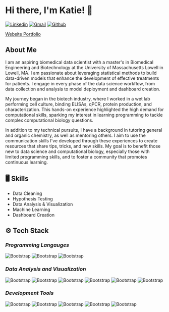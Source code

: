 # Hi there, I'm Katie! 👋
[![Linkedin](https://img.shields.io/badge/-LinkedIn-blue?style=flat&logo=Linkedin&logoColor=white)](https://www.linkedin.com/in/KatieHuang20/)
[![Gmail](https://img.shields.io/badge/-Gmail-c14438?style=flat&logo=Gmail&logoColor=white)](mailto:katie.huang830@gmail.com)
[![Github](https://img.shields.io/github/followers/kthuang20?label=Follow&style=social)](https://github.com/kthuang20)

[Website Portfolio](https://kthuang20.github.io/Katie_Portfolio/)

## About Me
I am an aspiring biomedical data scientist with a master's in Biomedical Engineering and Biotechnology at the University of Massachusetts Lowell in Lowell, MA. I am passionate about leveraging statistical methods to build data-driven models that enhance the development of effective treatments for patients. I engage in every phase of the data science workflow, from data collection and analysis to model deployment and dashboard creation.

My journey began in the biotech industry, where I worked in a wet lab performing cell culture, binding ELISAs, qPCR, protein production, and characterization. This hands-on experience highlighted the high demand for computational skills, sparking my interest in learning programming to tackle complex computational biology questions.

In addition to my technical pursuits, I have a background in tutoring general and organic chemistry, as well as mentoring others. I aim to use the communication skills I've developed through these experiences to create resources that share tips, tricks, and new skills. My goal is to benefit those new to data science and computational biology, especially those with limited programming skills, and to foster a community that promotes continuous learning.

## 🖥 Skills
- Data Cleaning
- Hypothesis Testing
- Data Analysis & Visualization
- Machine Learning
- Dashboard Creation

## ⚙️ Tech Stack
### *Programming Langauges*
![Bootstrap](https://img.shields.io/badge/-Python-05122A?style=for-the-badge&logo=Python&color=353535) ![Bootstrap](https://img.shields.io/badge/-bash-05122A?style=for-the-badge&logo=bash&color=353535) ![Bootstrap](https://img.shields.io/badge/-zsh-05122A?style=for-the-badge&logo=zsh&color=353535)

### *Data Analysis and Visualization*
![Bootstrap](https://img.shields.io/badge/-Pandas-05122A?style=for-the-badge&logo=Pandas&color=353535) ![Bootstrap](https://img.shields.io/badge/-Numpy-05122A?style=for-the-badge&logo=Numpy&color=353535) ![Bootstrap](https://img.shields.io/badge/-Matplotlib-05122A?style=for-the-badge&logo=Matplotlib&color=353535) ![Bootstrap](https://img.shields.io/badge/-Seaborn-05122A?style=for-the-badge&logo=Seaborn&color=353535) ![Bootstrap](https://img.shields.io/badge/-Plotly-05122A?style=for-the-badge&logo=Plotly&color=353535) ![Bootstrap](https://img.shields.io/badge/-Scikit%20Learn-05122A?style=for-the-badge&logo=Scikit-Learn&color=353535) 

### *Development Tools*
![Bootstrap](https://img.shields.io/badge/-git-05122A?style=for-the-badge&logo=git&color=353535) ![Bootstrap](https://img.shields.io/badge/-GitHub-05122A?style=for-the-badge&logo=GitHub&color=353535) ![Bootstrap](https://img.shields.io/badge/-anaconda-05122A?style=for-the-badge&logo=anaconda&color=353535) ![Bootstrap](https://img.shields.io/badge/-Streamlit-05122A?style=for-the-badge&logo=Streamlit&color=353535) ![Bootstrap](https://img.shields.io/badge/-Jupyter-05122A?style=for-the-badge&logo=Jupyter&color=353535)





